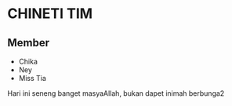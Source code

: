 # CHINETI TIM
## Member
- Chika
- Ney
- Miss Tia

Hari ini seneng banget masyaAllah,
bukan dapet inimah
berbunga2

